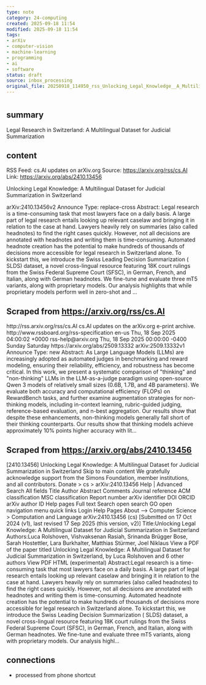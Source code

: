 ```yaml
---
type: note
category: 24-computing
created: 2025-09-18 11:54
modified: 2025-09-18 11:54
tags:
- arXiv
- computer-vision
- machine-learning
- programming
- ai
- software
status: draft
source: inbox_processing
original_file: 20250918_114950_rss_Unlocking_Legal_Knowledge__A_Multilingual_Dataset_.txt
---
```



# 

## summary
Legal Research in Switzerland: A Multilingual Dataset for Judicial Summarization

## content
RSS Feed: cs.AI updates on arXiv.org
Source: https://arxiv.org/rss/cs.AI
Link: https://arxiv.org/abs/2410.13456

Unlocking Legal Knowledge: A Multilingual Dataset for Judicial Summarization in Switzerland

arXiv:2410.13456v2 Announce Type: replace-cross Abstract: Legal research is a time-consuming task that most lawyers face on a daily basis. A large part of legal research entails looking up relevant caselaw and bringing it in relation to the case at hand. Lawyers heavily rely on summaries (also called headnotes) to find the right cases quickly. However, not all decisions are annotated with headnotes and writing them is time-consuming. Automated headnote creation has the potential to make hundreds of thousands of decisions more accessible for legal research in Switzerland alone. To kickstart this, we introduce the Swiss Leading Decision Summarization ( SLDS) dataset, a novel cross-lingual resource featuring 18K court rulings from the Swiss Federal Supreme Court (SFSC), in German, French, and Italian, along with German headnotes. We fine-tune and evaluate three mT5 variants, along with proprietary models. Our analysis highlights that while proprietary models perform well in zero-shot and ...

## Scraped from https://arxiv.org/rss/cs.AI
<?xml version='1.0' encoding='UTF-8'?>
<rss xmlns:arxiv="http://arxiv.org/schemas/atom" xmlns:dc="http://purl.org/dc/elements/1.1/" xmlns:atom="http://www.w3.org/2005/Atom" xmlns:content="http://purl.org/rss/1.0/modules/content/" version="2.0">
  <channel>
    <title>cs.AI updates on arXiv.org</title>
    <link>http://rss.arxiv.org/rss/cs.AI</link>
    <description>cs.AI updates on the arXiv.org e-print archive.</description>
    <atom:link href="http://rss.arxiv.org/rss/cs.AI" rel="self" type="application/rss+xml"/>
    <docs>http://www.rssboard.org/rss-specification</docs>
    <language>en-us</language>
    <lastBuildDate>Thu, 18 Sep 2025 04:00:02 +0000</lastBuildDate>
    <managingEditor>rss-help@arxiv.org</managingEditor>
    <pubDate>Thu, 18 Sep 2025 00:00:00 -0400</pubDate>
    <skipDays>
      <day>Sunday</day>
      <day>Saturday</day>
    </skipDays>
    <item>
      <title>Explicit Reasoning Makes Better Judges: A Systematic Study on Accuracy, Efficiency, and Robustness</title>
      <link>https://arxiv.org/abs/2509.13332</link>
      <description>arXiv:2509.13332v1 Announce Type: new 
Abstract: As Large Language Models (LLMs) are increasingly adopted as automated judges in benchmarking and reward modeling, ensuring their reliability, efficiency, and robustness has become critical. In this work, we present a systematic comparison of "thinking" and "non-thinking" LLMs in the LLM-as-a-judge paradigm using open-source Qwen 3 models of relatively small sizes (0.6B, 1.7B, and 4B parameters). We evaluate both accuracy and computational efficiency (FLOPs) on RewardBench tasks, and further examine augmentation strategies for non-thinking models, including in-context learning, rubric-guided judging, reference-based evaluation, and n-best aggregation. Our results show that despite these enhancements, non-thinking models generally fall short of their thinking counterparts. Our results show that thinking models achieve approximately 10% points higher accuracy with lit...


## Scraped from https://arxiv.org/abs/2410.13456
[2410.13456] Unlocking Legal Knowledge: A Multilingual Dataset for Judicial Summarization in Switzerland Skip to main content We gratefully acknowledge support from the Simons Foundation, member institutions, and all contributors. Donate &gt; cs &gt; arXiv:2410.13456 Help | Advanced Search All fields Title Author Abstract Comments Journal reference ACM classification MSC classification Report number arXiv identifier DOI ORCID arXiv author ID Help pages Full text Search open search GO open navigation menu quick links Login Help Pages About --> Computer Science > Computation and Language arXiv:2410.13456 (cs) [Submitted on 17 Oct 2024 (v1), last revised 17 Sep 2025 (this version, v2)] Title:Unlocking Legal Knowledge: A Multilingual Dataset for Judicial Summarization in Switzerland Authors:Luca Rolshoven, Vishvaksenan Rasiah, Srinanda Brügger Bose, Sarah Hostettler, Lara Burkhalter, Matthias Stürmer, Joel Niklaus View a PDF of the paper titled Unlocking Legal Knowledge: A Multilingual Dataset for Judicial Summarization in Switzerland, by Luca Rolshoven and 6 other authors View PDF HTML (experimental) Abstract:Legal research is a time-consuming task that most lawyers face on a daily basis. A large part of legal research entails looking up relevant caselaw and bringing it in relation to the case at hand. Lawyers heavily rely on summaries (also called headnotes) to find the right cases quickly. However, not all decisions are annotated with headnotes and writing them is time-consuming. Automated headnote creation has the potential to make hundreds of thousands of decisions more accessible for legal research in Switzerland alone. To kickstart this, we introduce the Swiss Leading Decision Summarization ( SLDS) dataset, a novel cross-lingual resource featuring 18K court rulings from the Swiss Federal Supreme Court (SFSC), in German, French, and Italian, along with German headnotes. We fine-tune and evaluate three mT5 variants, along with proprietary models. Our analysis highl...


## connections
- processed from phone shortcut

